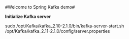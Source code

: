 #Welcome to Spring Kafka demo#

**Initialize Kafka server**

sudo  /opt/Kafka/kafka_2.10-2.1.0/bin/kafka-server-start.sh /opt/Kafka/kafka_2.11-2.1.0/config/server.properties



